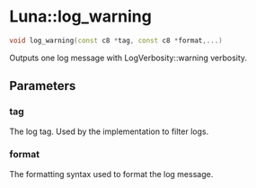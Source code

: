 # Luna::log_warning

```c++
void log_warning(const c8 *tag, const c8 *format,...)
```

Outputs one log message with LogVerbosity::warning verbosity. 



## Parameters
### tag
The log tag. Used by the implementation to filter logs. 

### format
The formatting syntax used to format the log message. 

